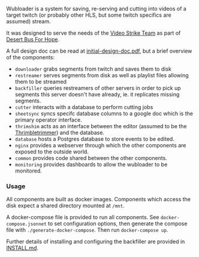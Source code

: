 Wubloader is a system for saving, re-serving and cutting into videos of a target
twitch (or probably other HLS, but some twitch specifics are assumed) stream.

It was designed to serve the needs of the [Video Strike Team](https://vst.ninja)
as part of [Desert Bus For Hope](https://desertbus.org).

A full design doc can be read at [initial-design-doc.pdf](./initial-design-doc.pdf),
but a brief overview of the components:

* `downloader` grabs segments from twitch and saves them to disk
* `restreamer` serves segments from disk as well as playlist files allowing them to be streamed
* `backfiller` queries restreamers of other servers in order to pick up segments this server doesn't have already,
  ie. it replicates missing segments.
* `cutter` interacts with a database to perform cutting jobs
* `sheetsync` syncs specifc database columns to a google doc which is the primary operator interface.
* `thrimshim` acts as an interface between the editor (assumed to be the [Thrimbletrimmer](https://github.com/MasterGunner/Thrimbletrimmer-IV)) and the database.
* `database` hosts a Postgres database to store events to be edited.
* `nginx` provides a webserver through which the other components are exposed to the outside world.
* `common` provides code shared between the other components.
* `monitoring` provides dashboards to allow the wubloader to be monitored.

### Usage

All components are built as docker images.
Components which access the disk expect a shared directory mounted at `/mnt`.

A docker-compose file is provided to run all components. See `docker-compose.jsonnet`
to set configuration options, then generate the compose file with `./generate-docker-compose`.
Then run `docker-compose up`.

Further details of installing and configuring the backfiller are provided in [INSTALL.md](./INSTALL.md).
